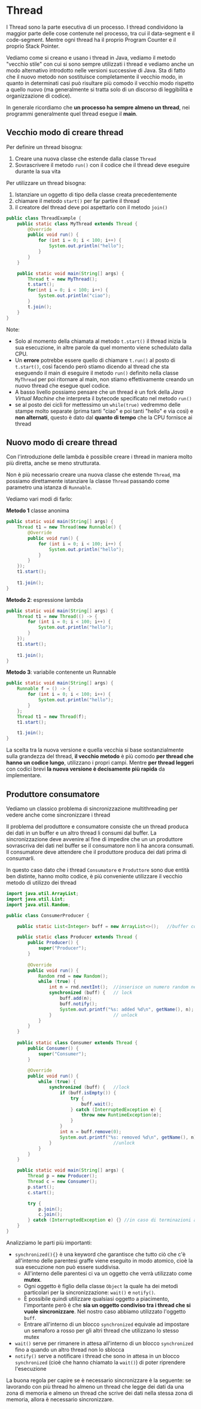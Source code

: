 ﻿# Thread

I Thread sono la parte esecutiva di un processo.
I thread condividono la maggior parte delle cose contenute nel processo, tra cui il data-segment e il code-segment. Mentre ogni thread ha il proprio Program Counter e il proprio Stack Pointer.

Vediamo come si creano e usano i thread in Java, vediamo il metodo "vecchio stile" con cui si sono sempre utilizzati i thread e vediamo anche un modo alternativo introdotto nelle versioni successive di Java.
Sta di fatto che il nuovo metodo non sostituisce completamente il vecchio modo, in quanto in determinati casi può risultare più comodo il vecchio modo rispetto a quello nuovo (ma generalmente si tratta solo di un discorso di leggibilità e organizzazione di codice).

In generale ricordiamo che **un processo ha sempre almeno un thread**, nei programmi generalmente quel thread esegue il **main**.

## Vecchio modo di creare thread

Per definire un thread bisogna:
1. Creare una nuova classe che estende dalla classe `Thread`
2. Sovrascrivere il metodo `run()` con il codice che il thread deve eseguire durante la sua vita

Per utilizzare un thread bisogna:
1. Istanziare un oggetto di tipo della classe creata precedentemente
2. chiamare il metodo `start()` per far partire il thread
3. il creatore del thread deve poi aspettarlo con il metodo `join()`

```java
public class ThreadExample {
	public static class MyThread extends Thread {
		@Override
		public void run() {
			for (int i = 0; i < 100; i++) {
				System.out.println("hello");
			}
		}
	}

	public static void main(String[] args) {
		Thread t = new MyThread();
		t.start();
		for(int i = 0; i < 100; i++) {
			System.out.println("ciao");
		}
		t.join();
	}
}
```

Note:
- Solo al momento della chiamata al metodo `t.start()` il thread inizia la sua esecuzione, in altre parole da quel momento viene schedulato dalla CPU.
- Un **errore** potrebbe essere quello di chiamare `t.run()` al posto di `t.start()`, così facendo però stiamo dicendo al thread che sta eseguendo il main di eseguire il metodo `run()` definito nella classe `MyThread` per poi ritornare al main, non stiamo effettivamente creando un nuovo thread che esegue quel codice.
- A basso livello possiamo pensare che un thread è un fork della *Java Virtual Machine* che interpreta il bytecode specificato nel metodo `run()`
- se al posto dei cicli for mettessimo un `while(true)` vedremmo delle stampe molto separate (prima tanti "ciao" e poi tanti "hello" e via così) e **non alternati**, questo è dato dal **quanto di tempo** che la CPU fornisce ai thread


## Nuovo modo di creare thread

Con l'introduzione delle lambda è possibile creare i thread in maniera molto più diretta, anche se meno strutturata.

Non è più necessario creare una nuova classe che estende `Thread`, ma possiamo direttamente istanziare la classe `Thread` passando come parametro una istanza di `Runnable`.

Vediamo vari modi di farlo:

**Metodo 1** classe anonima
```java
public static void main(String[] args) {
	Thread t1 = new Thread(new Runnable() {
		@Override
		public void run() {
			for (int i = 0; i < 100; i++) {
				System.out.println("hello");
			}
		}
	});
	t1.start();
	
	t1.join();
}
```

**Metodo 2**: espressione lambda
```java
public static void main(String[] args) {
	Thread t1 = new Thread(() -> {
		for (int i = 0; i < 100; i++) {
			System.out.println("hello");
		}
	});
	t1.start();
	
	t1.join();
}
```

**Metodo 3**: variabile contenente un Runnable

```java
public static void main(String[] args) {
	Runnable f = () -> {
		for (int i = 0; i < 100; i++) {
			System.out.println("hello");
		}
	};
	Thread t1 = new Thread(f);
	t1.start();

	t1.join();
}
```


La scelta tra la nuova versione e quella vecchia si base sostanzialmente sulla grandezza del thread, **il vecchio metodo** è più comodo **per thread che hanno un codice lungo**, utilizzano i propri campi.
Mentre **per thread leggeri** con codici brevi **la nuova versione è decisamente più rapida** da implementare.

## Produttore consumatore

Vediamo un classico problema di sincronizzazione multithreading per vedere anche come sincronizzare i thread

Il problema del produttore e consumatore consiste che un thread produca dei dati in un buffer e un altro thread li consumi dal buffer.
La sincronizzazione deve avvenire al fine di impedire che un un produttore sovrascriva dei dati nel buffer se il consumatore non li ha ancora consumati.
Il consumatore deve attendere che il produttore produca dei dati prima di consumarli.


In questo caso dato che i thread `Consumatore` e `Produttore` sono due entità ben distinte, hanno molto codice, è più conveniente utilizzare il vecchio metodo di utilizzo dei thread

```java
import java.util.ArrayList;
import java.util.List;
import java.util.Random;

public class ConsumerProducer {

    public static List<Integer> buff = new ArrayList<>();	//buffer condiviso dai due thread

    public static class Producer extends Thread {
        public Producer() {
            super("Producer");
        }
        
        @Override
        public void run() {
            Random rnd = new Random();
            while (true) {
                int n = rnd.nextInt();	//inserisce un numero random nel buffer
                synchronized (buff) {   // lock
                    buff.add(n);
                    buff.notify();
                    System.out.printf("%s: added %d\n", getName(), n);
                }                       // unlock
            }
        }
    }
    
    public static class Consumer extends Thread {
        public Consumer() {
            super("Consumer");
        }
        
        @Override
        public void run() {
            while (true) {
                synchronized (buff) {	//lock
                    if (buff.isEmpty()) {
                        try {
                            buff.wait();
                        } catch (InterruptedException e) {
                            throw new RuntimeException(e);
                        }
                    }
                    int n = buff.remove(0);
                    System.out.printf("%s: removed %d\n", getName(), n);
                }						//unlock
            }
        }
    }

    public static void main(String[] args) {
        Thread p = new Producer();
        Thread c = new Consumer();
        p.start();
        c.start();

        try {
            p.join();
            c.join();
        } catch (InterruptedException e) {}	//in caso di terminazioni anomale dei thread
    }
}
```

Analizziamo le parti più importanti:
- `synchronized(){}`  è una keyword che garantisce che tutto ciò che c'è all'interno delle parentesi graffe viene eseguito in modo atomico, cioè la sua esecuzione non può essere suddivisa.
	- All'interno delle parentesi ci va un oggetto che verrà utilizzato come **mutex**.
	- Ogni oggetto è figlio della classe `Object` la quale ha dei metodi particolari per la sincronizzazione: `wait()` e `notify()`.
	 - È possibile quindi utilizzare qualsiasi oggetto a piacimento, l'importante però è che **sia un oggetto condiviso tra i thread che si vuole sincronizzare**. Nel nostro caso abbiamo utilizzato l'oggetto `buff`.
	- Entrare all'interno di un blocco `synchronized` equivale ad impostare un semaforo a rosso per gli altri thread che utilizzano lo stesso mutex
- `wait()` serve per rimanere in attesa all'interno di un blocco `synchronized` fino a quando un altro thread non lo sblocca
- `notify()` serve a notificare i thread che sono in attesa in un blocco `synchronized` (cioè che hanno chiamato la `wait()`) di poter riprendere l'esecuzione

La buona regola per capire se è necessario sincronizzare è la seguente:
se lavorando con più thread ho almeno un thread che legge dei dati da una zona di memoria e almeno un thread che scrive dei dati nella stessa zona di memoria, allora è necessario sincronizzare.
